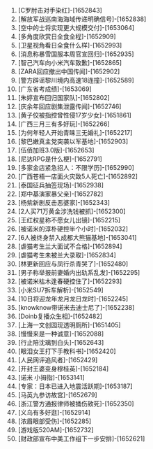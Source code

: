 
1. [C罗肘击对手染红]-[1652843]
1. [解放军战巡南海海域传递明确信号]-[1652838]
1. [空中的士将实现更大规模交付]-[1653064]
1. [多角度欣赏日全食全程]-[1652909]
1. [卫星视角看日全食什么样]-[1652993]
1. [消息称暴雪国服本周官宣回归]-[1652935]
1. [智己汽车向小米汽车致歉]-[1652865]
1. [ZARA回应撤出中国传闻]-[1652902]
1. [警方辟谣黎川境内高速18连撞]-[1652589]
1. [广东省考成绩]-[1653069]
1. [朱婷宣布回归国家队]-[1652802]
1. [庆余年回应剧集泄露传闻]-[1652746]
1. [黄子佼被指控曾性侵17岁少女]-[1651861]
1. [广西三月三有多好玩]-[1652266]
1. [为何年轻人开始青睐三无婚礼]-[1652217]
1. [黎巴嫩真主党突袭以军基地]-[1652903]
1. [伍佰加班3.0版]-[1652653]
1. [尼达RPG是什么梗]-[1652791]
1. [多家金店紧急招人：不限学历]-[1652990]
1. [广西苍梧一店面火灾致5人死亡]-[1652892]
1. [泰国征兵抽签现场]-[1652938]
1. [郑中基演家暴父亲]-[1652782]
1. [杨紫新剧反击恶婆家]-[1652343]
1. [2人买71万黄金涉洗钱被抓]-[1652300]
1. [王红权星称不愿女儿出镜]-[1652215]
1. [被诺米的淳朴硬控半个小时]-[1652032]
1. [6人被终身禁入成都大熊猫基地]-[1653041]
1. [虐猫考生兰大面试不合格]-[1652894]
1. [虐猫考生未被兰大录取]-[1652834]
1. [林更新回应与凤行杀青哭了]-[1652480]
1. [男子称举报前妻婚内出轨系乱发]-[1652295]
1. [被诺米枯木逢春硬控住了]-[1652293]
1. [小米SU7拆车解析]-[1652549]
1. [10日将迎龙年龙月龙日龙时]-[1652245]
1. [knowknow带诺米去迪士尼了]-[1652238]
1. [Doinb复播众生相]-[1652482]
1. [上海一文创园现透明厕所]-[1651405]
1. [慢慢来是一种诚意]-[1652088]
1. [行止陪沈璃到白头]-[1652643]
1. [眼泪女王打下手教科书]-[1652420]
1. [人民网评追风者]-[1652429]
1. [开封王婆变身穆桂英]-[1652184]
1. [诺米 小拇指]-[1653141]
1. [专家：日本已进入地震活跃期]-[1653187]
1. [马英九参访故宫]-[1652679]
1. [浙江警方通报律师被捅伤致死]-[1652350]
1. [义乌有多好逛]-[1652914]
1. [浓眉眼部受伤]-[1652285]
1. [游戏版520AM]-[1652732]
1. [财政部宣布中美工作组下一步安排]-[1652621]